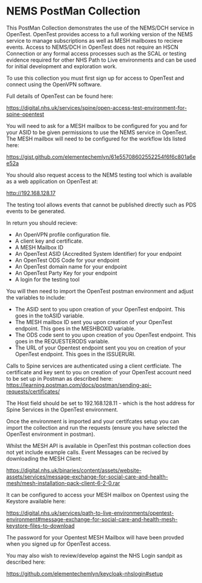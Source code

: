 # NEMS PostMan Collection
This PostMan Collection demonstrates the use of the NEMS/DCH service in OpenTest. OpenTest provides access to a full 
working version of the NEMS service to manage subscriptions as well as MESH mailboxes to recieve events. Access to NEMS/DCH in OpenTest does not require an HSCN Connection or any formal access processes such as the SCAL or testing evidence required for other NHS Path to Live environments and can be used for initial development and exploration work.

To use this collection you must first sign up for access to OpenTest and connect using the OpenVPN software.

Full details of OpenTest can be found here:

https://digital.nhs.uk/services/spine/open-access-test-environment-for-spine-opentest

You will need to ask for a MESH mailbox to be configured for you and for your ASID to be given permissions to use the NEMS service in OpenTest. The MESH mailbox will need to be configured for the workflow Ids listed here:

https://gist.github.com/elementechemlyn/61e55708602552254f6f6c801a6ee52a

You should also request access to the NEMS testing tool which is available as a web application on OpenTest at:

http://192.168.128.17

The testing tool allows events that cannot be published directly such as PDS events to be generated.

In return you should recieve:

* An OpenVPN profile configuration file.
* A client key and certificate.
* A MESH Mailbox ID
* An OpenTest ASID (Accredited System Identifier) for your endpoint
* An OpenTest ODS Code for your endpoint
* An OpenTest domain name for your endpoint
* An OpenTest Party Key for your endpoint
* A login for the testing tool

You will then need to import the OpenTest postman environment and adjust the variables to include:

* The ASID sent to you upon creation of your OpenTest endpoint. This goes in the toASID variable.
* The MESH mailbox ID sent you upon creation of your OpenTest endpoint. This goes in the MESHBOXID variable.
* The ODS code sent to you upon creation of you OpenTest endpoint. This goes in the REQUESTERODS variable.
* The URL of your Opentest endpoint sent you you on creation of your OpenTest endpoint. This goes in the ISSUERURI.

Calls to Spine services are authenticated using a client certficiate. The certificate and key sent to you on creation of your OpenTest account need to be set up in Postman as described here:
https://learning.postman.com/docs/postman/sending-api-requests/certificates/

The Host field should be set to 192.168.128.11  - which is the host address for Spine Services in the OpenTest environment.

Once the environment is imported and your certifcates setup you can import the collection and run the requests (ensure you have selected the OpenTest environment in postman).

Whilst the MESH API is available in OpenTest this postman collection does not yet include example calls. Event Messages can be recived by downloading the MESH Client:

https://digital.nhs.uk/binaries/content/assets/website-assets/services/message-exchange-for-social-care-and-health-mesh/mesh-installation-pack-client-6-2-0.rar

It can be configured to access your MESH mailbox on Opentest using the Keystore available here:

https://digital.nhs.uk/services/path-to-live-environments/opentest-environment#message-exchange-for-social-care-and-health-mesh-keystore-files-to-download

The password for your Opentest MESH Mailbox will have been provded when you signed up for OpenTest access.

You may also wish to review/develop against the NHS Login sandpit as described here:

https://github.com/elementechemlyn/keycloak-nhslogin#setup
